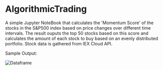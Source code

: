# AlgorithmicTrading
 
 A simple Jupyter NoteBook that calculates the 'Momentum Score' of the stocks in the S&P500 index based on price changes over different time intervals.
 The result ouputs the top 50 stocks based on this score and calculates the amount of each stock to buy based on an evenly distributed portfolio.
 Stock data is gathered from IEX Cloud API.
 
 Sample Output:
 
 ![Dataframe](AlgorithmicTrading/dataframe.png)
